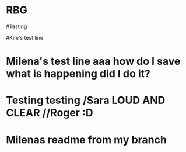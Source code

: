 # RBG

#Testing

#Kim's test line

# Milena's test line aaa how do I save what is happening did I do it?

# Testing testing /Sara LOUD AND CLEAR //Roger :D

# Milenas readme from my branch
